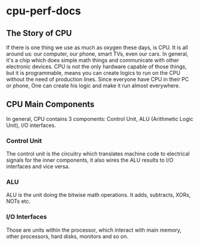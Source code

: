# cpu-perf-docs

## The Story of CPU 

If there is one thing we use as much as oxygen these days, is CPU. It is all around us: our computer, our phone, smart TVs, even our cars. In general, it's a chip which does simple math things and communicate with other electronic devices. CPU is not the only hardware capable of those things, but it is programmable, means you can create logics to run on the CPU without the need of production lines. Since everyone have CPU in their PC or phone, One can create his logic and make it run almost everywhere.

## CPU Main Components

In general, CPU contains 3 components: Control Unit, ALU (Arithmetic Logic Unit), I/O interfaces.

### Control Unit

The control unit is the circuitry which translates machine code to electrical signals for the inner components, it also wires the ALU results to I/O interfaces and vice versa.

### ALU

ALU is the unit doing the bitwise math operations. It adds, subtracts, XORs, NOTs etc.

### I/O Interfaces

Those are units within the processor, which interact with main memory, other processors, hard disks, monitors and so on.

